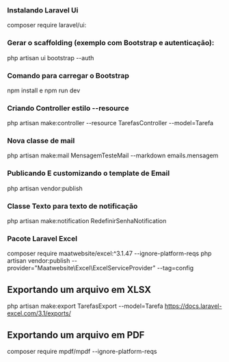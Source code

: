 ### Instalando Laravel Ui

composer require laravel/ui:

### Gerar o scaffolding (exemplo com Bootstrap e autenticação):

php artisan ui bootstrap --auth

### Comando para carregar o Bootstrap

npm install e npm run dev

### Criando Controller estilo --resource

 php artisan make:controller --resource TarefasController --model=Tarefa

 ### Nova classe de mail

 php artisan make:mail MensagemTesteMail --markdown emails.mensagem

 ### Publicando E customizando o template de Email

 php artisan vendor:publish

 ### Classe Texto para texto de notificação

php artisan make:notification RedefinirSenhaNotification

### Pacote Laravel Excel

composer require maatwebsite/excel:^3.1.47 --ignore-platform-reqs
php artisan vendor:publish --provider="Maatwebsite\Excel\ExcelServiceProvider" --tag=config


## Exportando um arquivo em XLSX

 php artisan make:export TarefasExport  --model=Tarefa
 https://docs.laravel-excel.com/3.1/exports/

 ## Exportando um arquivo em PDF

 composer require mpdf/mpdf --ignore-platform-reqs



